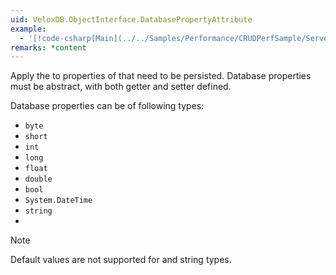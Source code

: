 ```yaml
---
uid: VeloxDB.ObjectInterface.DatabasePropertyAttribute
example:
  - '[!code-csharp[Main](../../Samples/Performance/CRUDPerfSample/Server/Vehicle.cs#Vehicle)]'
remarks: *content
---
```


Apply the [](xref:VeloxDB.ObjectInterface.DatabasePropertyAttribute) to properties of [](xref:VeloxDB.ObjectInterface.DatabaseObject) that need to be persisted. Database properties must be abstract, with both getter and setter defined. 

Database properties can be of following types:
* `byte`
* `short`
* `int`
* `long`
* `float`
* `double`
* `bool`
* `System.DateTime`
* `string`
* [](xref:VeloxDB.ObjectInterface.DatabaseArray`1)

> [!NOTE]
> Default values are not supported for [](xref:VeloxDB.ObjectInterface.DatabaseArray`1) and string types.